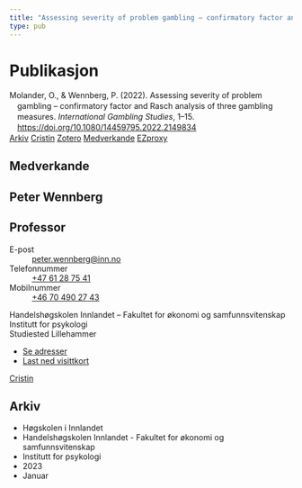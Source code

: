 ```yaml
---
title: "Assessing severity of problem gambling – confirmatory factor and Rasch analysis of three gambling measures"
type: pub
---
```

<h1>Publikasjon</h1>
<article id="csl-bib-container-WT429DPU" class="csl-bib-container">
  <div class="csl-bib-body" style="line-height: 1.35; padding-left: 1em; text-indent:-1em;">
  <div class="csl-entry">Molander, O., &amp; Wennberg, P. (2022). Assessing severity of problem gambling &#x2013; confirmatory factor and Rasch analysis of three gambling measures. <i>International Gambling Studies</i>, 1&#x2013;15. <a href="https://doi.org/10.1080/14459795.2022.2149834">https://doi.org/10.1080/14459795.2022.2149834</a></div>
</div>
  <div class="csl-bib-buttons">
    <a href="#taxonomy-article-WT429DPU" class="csl-bib-button">Arkiv</a>
    <a href="https://app.cristin.no/results/show.jsf?id=2100282" alt="Cristin URL" class="csl-bib-button">Cristin</a>
    <a href="http://zotero.org/groups/5022929/items/WT429DPU" alt="Zotero URL" class="csl-bib-button">Zotero</a>
    <a href="#contributors-article-WT429DPU" class="csl-bib-button">Medverkande</a>
    <a href="http://ezproxy.inn.no/login?url=https://doi.org/10.1080/14459795.2022.2149834" class="csl-bib-button">EZproxy</a>
  </div>
  <div id="csl-bib-meta-container-WT429DPU"></div>
</article>
<div id="csl-bib-meta-WT429DPU" class="csl-bib-meta">
  <article id="contributors-article-WT429DPU" class="contributors-article">
    <h1>Medverkande</h1>
    <div class="personas">
<div class="vrtx-hinn-person-card">
<div class="photo">
<i class="lar la-user-circle missing-person"></i>
</div>
<div class="info">
<hgroup><h1>Peter Wennberg</h1>
<h2>Professor</h2>
</hgroup><dl>
<dt>E-post</dt>
<dd>
<a href="mailto:peter.wennberg@inn.no">peter.wennberg@inn.no</a>
</dd>
<dt>Telefonnummer</dt>
<dd><a href="tel:+4761287541">
+47 61 28 75 41
</a></dd>
<dt>Mobilnummer</dt>
<dd><a href="tel:+46704902743">
+46 70 490 27 43
</a></dd>
</dl>
<p>
Handelshøgskolen Innlandet – Fakultet for økonomi og samfunnsvitenskap<br>
Institutt for psykologi<br>
Studiested Lillehammer
</p>
<ul class="vrtx-hinn-links">
<li><a href="https://www.inn.no/finn-en-ansatt/peter-wennberg.html#vrtx-hinn-addresses">Se adresser</a></li>
<li><a href="https://www.inn.no/finn-en-ansatt/peter-wennberg.html?vrtx=vcf">Last ned visittkort</a></li>
</ul>
</div>
</div>
<a href="https://app.cristin.no/persons/show.jsf?id=1497957" alt="Cristin URL" class="personas-cristin">Cristin</a>
</div>
  </article>
  <article id="taxonomy-article-WT429DPU" class="taxonomy-article">
    <h1>Arkiv</h1>
    <ul>
      <li>Høgskolen i Innlandet</li>
      <li>Handelshøgskolen Innlandet - Fakultet for økonomi og samfunnsvitenskap</li>
      <li>Institutt for psykologi</li>
      <li>2023</li>
      <li>Januar</li>
    </ul>
  </article>
</div>
